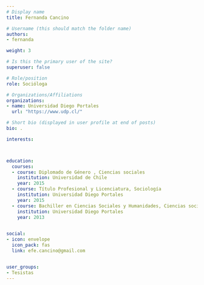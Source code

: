 ```yaml
---
# Display name
title: Fernanda Cancino

# Username (this should match the folder name)
authors:
- fernanda

weight: 3 

# Is this the primary user of the site?
superuser: false

# Role/position
role: Socióloga

# Organizations/Affiliations
organizations:
- name: Universidad Diego Portales
  url: "https://www.udp.cl/"

# Short bio (displayed in user profile at end of posts)
bio: .

interests:



education:
  courses:
  - course: Diplomado de Género , Ciencias sociales
    institution: Universidad de Chile
    year: 2015
  - course: Título Profesional y Licenciatura, Sociología
    institution: Universidad Diego Portales
    year: 2015
  - course: Bachiller en Ciencias Sociales y Humanidades, Ciencias sociales.
    institution: Universidad Diego Portales
    year: 2013
  

social:
- icon: envelope
  icon_pack: fas
  link: efe.cancino@gmail.com


user_groups:
- Tesistas
---
```


